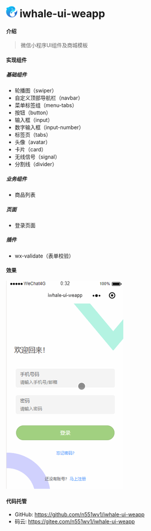 # ![iwhale-logo](./images/common/iwhale-logo.png) iwhale-ui-weapp

#### 介绍

> 微信小程序UI组件及商城模板

#### 实现组件

##### 基础组件

* 轮播图（swiper）
* 自定义顶部导航栏（navbar）
* 菜单标签组（menu-tabs）
* 按钮（button）
* 输入框（input）
* 数字输入框（input-number）
* 标签页（tabs）
* 头像（avatar）
* 卡片（card）
* 无线信号（signal）
* 分割线（divider）

##### 业务组件
* 商品列表

##### 页面
* 登录页面

##### 插件
* wx-validate（表单校验）

#### 效果

![iwhale-ui](./screenshot/iwhale-ui.gif)


#### 代码托管

* GitHub: https://github.com/n551wv1/iwhale-ui-weapp
* 码云: https://gitee.com/n551wv1/iwhale-ui-weapp